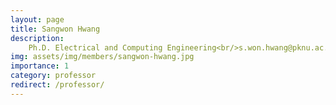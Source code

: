 ```yaml
---
layout: page
title: Sangwon Hwang
description:
    Ph.D. Electrical and Computing Engineering<br/>s.won.hwang@pknu.ac.kr<br/>Division of Computer and AI Engineering, Pukyong National University
img: assets/img/members/sangwon-hwang.jpg
importance: 1
category: professor
redirect: /professor/
---
```

